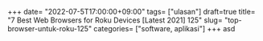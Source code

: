 +++
date= "2022-07-5T17:00:00+09:00"
tags= ["ulasan"]
draft=true
title= "7 Best Web Browsers for Roku Devices [Latest 2021]        125"
slug= "top-browser-untuk-roku-125"
categories= ["software, aplikasi"]
+++
asd
